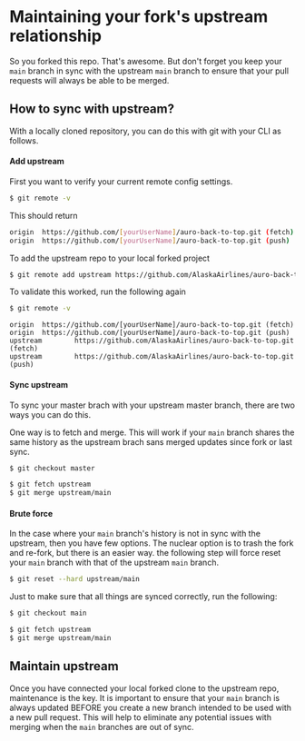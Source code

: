# Maintaining your fork's upstream relationship

So you forked this repo. That's awesome. But don't forget you keep your `main` branch in sync with the upstream `main` branch to ensure that your pull requests will always be able to be merged.

## How to sync with upstream?

With a locally cloned repository, you can do this with git with your CLI as follows.

#### Add upstream

First you want to verify your current remote config settings.

```bash
$ git remote -v
```

This should return

```bash
origin  https://github.com/[yourUserName]/auro-back-to-top.git (fetch)
origin  https://github.com/[yourUserName]/auro-back-to-top.git (push)
```

To add the upstream repo to your local forked project

```bash
$ git remote add upstream https://github.com/AlaskaAirlines/auro-back-to-top.git
```

To validate this worked, run the following again

```bash
$ git remote -v
```

```
origin  https://github.com/[yourUserName]/auro-back-to-top.git (fetch)
origin  https://github.com/[yourUserName]/auro-back-to-top.git (push)
upstream        https://github.com/AlaskaAirlines/auro-back-to-top.git (fetch)
upstream        https://github.com/AlaskaAirlines/auro-back-to-top.git (push)
```

#### Sync upstream

To sync your master brach with your upstream master branch, there are two ways you can do this.

One way is to fetch and merge. This will work if your `main` branch shares the same history as the upstream brach sans merged updates since fork or last sync.

```bash
$ git checkout master

$ git fetch upstream
$ git merge upstream/main
```

#### Brute force

In the case where your `main` branch's history is not in sync with the upstream, then you have few options. The nuclear option is to trash the fork and re-fork, but there is an easier way. the following step will force reset your `main` branch with that of the upstream `main` branch.

```bash
$ git reset --hard upstream/main
```

Just to make sure that all things are synced correctly, run the following:

```bash
$ git checkout main

$ git fetch upstream
$ git merge upstream/main
```

## Maintain upstream

Once you have connected your local forked clone to the upstream repo, maintenance is the key. It is important to ensure that your `main` branch is always updated BEFORE you create a new branch intended to be used with a new pull request. This will help to eliminate any potential issues with merging when the `main` branches are out of sync.
